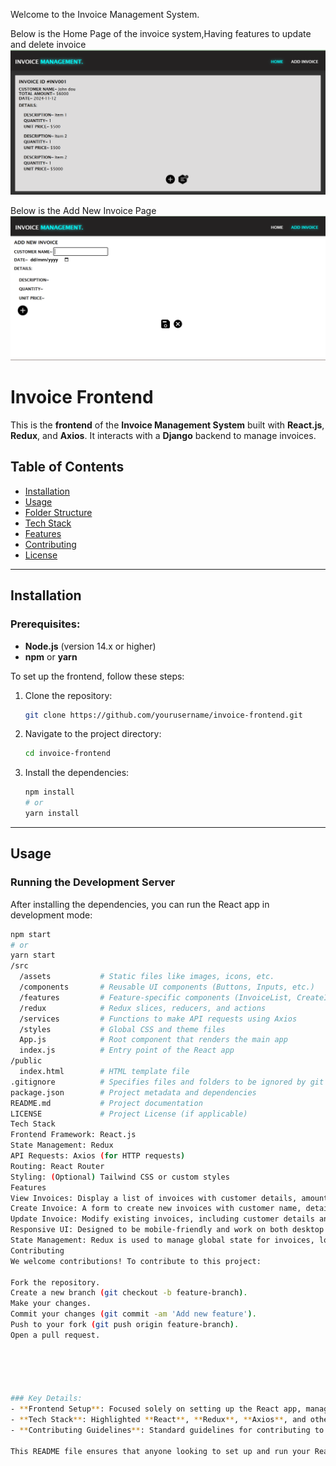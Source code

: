 Welcome to the Invoice Management System.

Below is the Home Page of the invoice system,Having features to update and delete invoice
![Invoice Logo](./public/screenShot-Home-page.png)

Below is the Add New Invoice Page
![Invoice Logo](./public/ScreenShot-Image2-Add-Invoice.png)



# Invoice Frontend

This is the **frontend** of the **Invoice Management System** built with **React.js**, **Redux**, and **Axios**. It interacts with a **Django** backend to manage invoices.

## Table of Contents
- [Installation](#installation)
- [Usage](#usage)
- [Folder Structure](#folder-structure)
- [Tech Stack](#tech-stack)
- [Features](#features)
- [Contributing](#contributing)
- [License](#license)

---

## Installation

### Prerequisites:
- **Node.js** (version 14.x or higher)
- **npm** or **yarn**

To set up the frontend, follow these steps:

1. Clone the repository:
    ```bash
    git clone https://github.com/yourusername/invoice-frontend.git
    ```
2. Navigate to the project directory:
    ```bash
    cd invoice-frontend
    ```
3. Install the dependencies:
    ```bash
    npm install
    # or
    yarn install
    ```

---

## Usage

### Running the Development Server

After installing the dependencies, you can run the React app in development mode:

```bash
npm start
# or
yarn start
/src
  /assets           # Static files like images, icons, etc.
  /components       # Reusable UI components (Buttons, Inputs, etc.)
  /features         # Feature-specific components (InvoiceList, CreateInvoice, etc.)
  /redux            # Redux slices, reducers, and actions
  /services         # Functions to make API requests using Axios
  /styles           # Global CSS and theme files
  App.js            # Root component that renders the main app
  index.js          # Entry point of the React app
/public
  index.html        # HTML template file
.gitignore          # Specifies files and folders to be ignored by git
package.json        # Project metadata and dependencies
README.md           # Project documentation
LICENSE             # Project License (if applicable)
Tech Stack
Frontend Framework: React.js
State Management: Redux
API Requests: Axios (for HTTP requests)
Routing: React Router
Styling: (Optional) Tailwind CSS or custom styles
Features
View Invoices: Display a list of invoices with customer details, amounts, and invoice information.
Create Invoice: A form to create new invoices with customer name, details, and amounts.
Update Invoice: Modify existing invoices, including customer details and invoice information.
Responsive UI: Designed to be mobile-friendly and work on both desktop and mobile devices.
State Management: Redux is used to manage global state for invoices, loading states, and error handling.
Contributing
We welcome contributions! To contribute to this project:

Fork the repository.
Create a new branch (git checkout -b feature-branch).
Make your changes.
Commit your changes (git commit -am 'Add new feature').
Push to your fork (git push origin feature-branch).
Open a pull request.





### Key Details:
- **Frontend Setup**: Focused solely on setting up the React app, managing dependencies, and running the development server.
- **Tech Stack**: Highlighted **React**, **Redux**, **Axios**, and other relevant tools.
- **Contributing Guidelines**: Standard guidelines for contributing to the project.

This README file ensures that anyone looking to set up and run your React frontend can do so easily.

